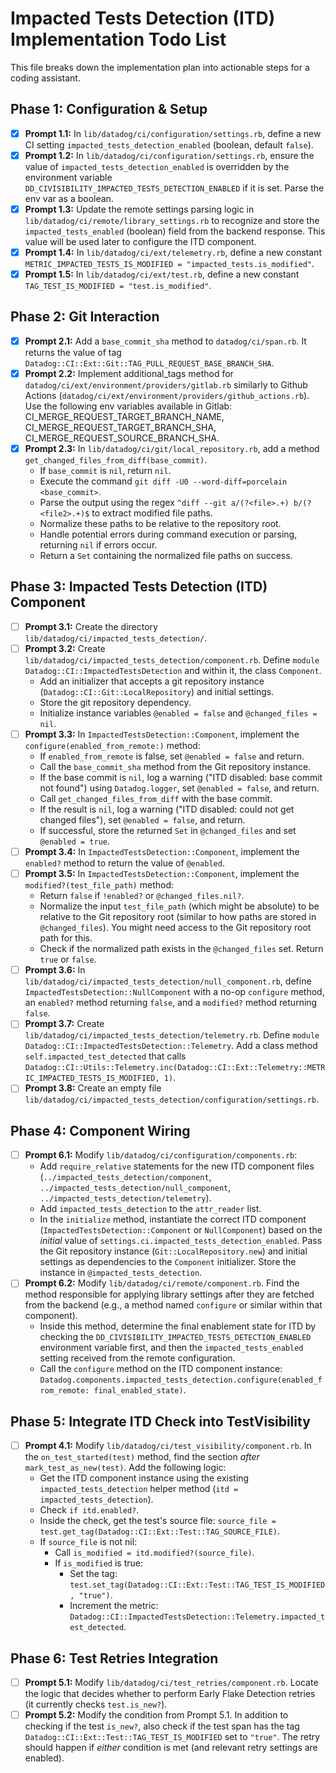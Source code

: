# Impacted Tests Detection (ITD) Implementation Todo List

This file breaks down the implementation plan into actionable steps for a coding assistant.

## Phase 1: Configuration & Setup

- [x] **Prompt 1.1:** In `lib/datadog/ci/configuration/settings.rb`, define a new CI setting `impacted_tests_detection_enabled` (boolean, default `false`).
- [x] **Prompt 1.2:** In `lib/datadog/ci/configuration/settings.rb`, ensure the value of `impacted_tests_detection_enabled` is overridden by the environment variable `DD_CIVISIBILITY_IMPACTED_TESTS_DETECTION_ENABLED` if it is set. Parse the env var as a boolean.
- [x] **Prompt 1.3:** Update the remote settings parsing logic in `lib/datadog/ci/remote/library_settings.rb` to recognize and store the `impacted_tests_enabled` (boolean) field from the backend response. This value will be used later to configure the ITD component.
- [x] **Prompt 1.4:** In `lib/datadog/ci/ext/telemetry.rb`, define a new constant `METRIC_IMPACTED_TESTS_IS_MODIFIED = "impacted_tests.is_modified"`.
- [x] **Prompt 1.5:** In `lib/datadog/ci/ext/test.rb`, define a new constant `TAG_TEST_IS_MODIFIED = "test.is_modified"`.

## Phase 2: Git Interaction

- [x] **Prompt 2.1:** Add a `base_commit_sha` method to `datadog/ci/span.rb`. It returns the value of tag `Datadog::CI::Ext::Git::TAG_PULL_REQUEST_BASE_BRANCH_SHA`.
- [x] **Prompt 2.2:** Implement additional_tags method for `datadog/ci/ext/environment/providers/gitlab.rb` similarly to
      Github Actions (`datadog/ci/ext/environment/providers/github_actions.rb`). Use the following env variables available in Gitlab: CI_MERGE_REQUEST_TARGET_BRANCH_NAME, CI_MERGE_REQUEST_TARGET_BRANCH_SHA, CI_MERGE_REQUEST_SOURCE_BRANCH_SHA.
- [x] **Prompt 2.3:** In `lib/datadog/ci/git/local_repository.rb`, add a method `get_changed_files_from_diff(base_commit)`.
  - If `base_commit` is `nil`, return `nil`.
  - Execute the command `git diff -U0 --word-diff=porcelain <base_commit>`.
  - Parse the output using the regex `^diff --git a/(?<file>.+) b/(?<file2>.+)$` to extract modified file paths.
  - Normalize these paths to be relative to the repository root.
  - Handle potential errors during command execution or parsing, returning `nil` if errors occur.
  - Return a `Set` containing the normalized file paths on success.

## Phase 3: Impacted Tests Detection (ITD) Component

- [ ] **Prompt 3.1:** Create the directory `lib/datadog/ci/impacted_tests_detection/`.
- [ ] **Prompt 3.2:** Create `lib/datadog/ci/impacted_tests_detection/component.rb`. Define `module Datadog::CI::ImpactedTestsDetection` and within it, the class `Component`.
  - Add an initializer that accepts a git repository instance (`Datadog::CI::Git::LocalRepository`) and initial settings.
  - Store the git repository dependency.
  - Initialize instance variables `@enabled = false` and `@changed_files = nil`.
- [ ] **Prompt 3.3:** In `ImpactedTestsDetection::Component`, implement the `configure(enabled_from_remote:)` method:
  - If `enabled_from_remote` is false, set `@enabled = false` and return.
  - Call the `base_commit_sha` method from the Git repository instance.
  - If the base commit is `nil`, log a warning ("ITD disabled: base commit not found") using `Datadog.logger`, set `@enabled = false`, and return.
  - Call `get_changed_files_from_diff` with the base commit.
  - If the result is `nil`, log a warning ("ITD disabled: could not get changed files"), set `@enabled = false`, and return.
  - If successful, store the returned `Set` in `@changed_files` and set `@enabled = true`.
- [ ] **Prompt 3.4:** In `ImpactedTestsDetection::Component`, implement the `enabled?` method to return the value of `@enabled`.
- [ ] **Prompt 3.5:** In `ImpactedTestsDetection::Component`, implement the `modified?(test_file_path)` method:
  - Return `false` if `!enabled?` or `@changed_files.nil?`.
  - Normalize the input `test_file_path` (which might be absolute) to be relative to the Git repository root (similar to how paths are stored in `@changed_files`). You might need access to the Git repository root path for this.
  - Check if the normalized path exists in the `@changed_files` set. Return `true` or `false`.
- [ ] **Prompt 3.6:** In `lib/datadog/ci/impacted_tests_detection/null_component.rb`, define `ImpactedTestsDetection::NullComponent` with a no-op `configure` method, an `enabled?` method returning `false`, and a `modified?` method returning `false`.
- [ ] **Prompt 3.7:** Create `lib/datadog/ci/impacted_tests_detection/telemetry.rb`. Define `module Datadog::CI::ImpactedTestsDetection::Telemetry`. Add a class method `self.impacted_test_detected` that calls `Datadog::CI::Utils::Telemetry.inc(Datadog::CI::Ext::Telemetry::METRIC_IMPACTED_TESTS_IS_MODIFIED, 1)`.
- [ ] **Prompt 3.8:** Create an empty file `lib/datadog/ci/impacted_tests_detection/configuration/settings.rb`.

## Phase 4: Component Wiring

- [ ] **Prompt 6.1:** Modify `lib/datadog/ci/configuration/components.rb`:
  - Add `require_relative` statements for the new ITD component files (`../impacted_tests_detection/component`, `../impacted_tests_detection/null_component`, `../impacted_tests_detection/telemetry`).
  - Add `impacted_tests_detection` to the `attr_reader` list.
  - In the `initialize` method, instantiate the correct ITD component (`ImpactedTestsDetection::Component` or `NullComponent`) based on the _initial_ value of `settings.ci.impacted_tests_detection_enabled`. Pass the Git repository instance (`Git::LocalRepository.new`) and initial settings as dependencies to the `Component` initializer. Store the instance in `@impacted_tests_detection`.
- [ ] **Prompt 6.2:** Modify `lib/datadog/ci/remote/component.rb`. Find the method responsible for applying library settings after they are fetched from the backend (e.g., a method named `configure` or similar within that component).
  - Inside this method, determine the final enablement state for ITD by checking the `DD_CIVISIBILITY_IMPACTED_TESTS_DETECTION_ENABLED` environment variable first, and then the `impacted_tests_enabled` setting received from the remote configuration.
  - Call the `configure` method on the ITD component instance: `Datadog.components.impacted_tests_detection.configure(enabled_from_remote: final_enabled_state)`.

## Phase 5: Integrate ITD Check into TestVisibility

- [ ] **Prompt 4.1:** Modify `lib/datadog/ci/test_visibility/component.rb`. In the `on_test_started(test)` method, find the section _after_ `mark_test_as_new(test)`. Add the following logic:
  - Get the ITD component instance using the existing `impacted_tests_detection` helper method (`itd = impacted_tests_detection`).
  - Check `if itd.enabled?`.
  - Inside the check, get the test's source file: `source_file = test.get_tag(Datadog::CI::Ext::Test::TAG_SOURCE_FILE)`.
  - If `source_file` is not nil:
    - Call `is_modified = itd.modified?(source_file)`.
    - If `is_modified` is true:
      - Set the tag: `test.set_tag(Datadog::CI::Ext::Test::TAG_TEST_IS_MODIFIED, "true")`.
      - Increment the metric: `Datadog::CI::ImpactedTestsDetection::Telemetry.impacted_test_detected`.

## Phase 6: Test Retries Integration

- [ ] **Prompt 5.1:** Modify `lib/datadog/ci/test_retries/component.rb`. Locate the logic that decides whether to perform Early Flake Detection retries (it currently checks `test.is_new?`).
- [ ] **Prompt 5.2:** Modify the condition from Prompt 5.1. In addition to checking if the test `is_new?`, also check if the test span has the tag `Datadog::CI::Ext::Test::TAG_TEST_IS_MODIFIED` set to `"true"`. The retry should happen if _either_ condition is met (and relevant retry settings are enabled).
